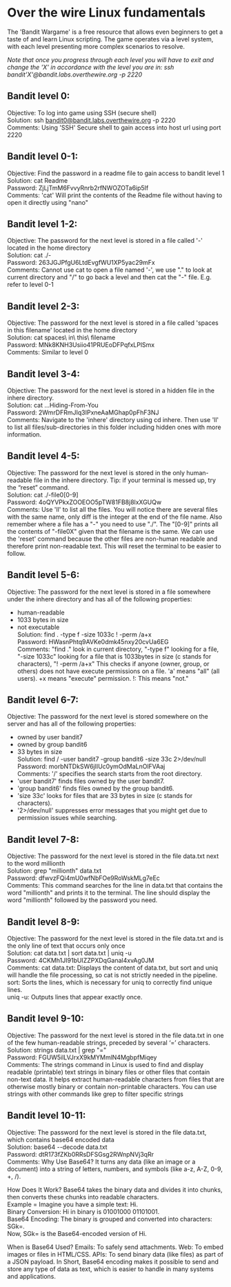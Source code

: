 # Over the wire Linux fundamentals

The 'Bandit Wargame' is a free resource that allows even beginners to get a taste of and learn Linux scripting. The game operates via a level system, with each level presenting more complex scenarios to resolve.

_Note that once you progress through each level you will have to exit and change the 'X' in accordance with the level you are in: ssh bandit'X'@bandit.labs.overthewire.org -p 2220_



## Bandit level 0:  
Objective: To log into game using SSH (secure shell)  
Solution: ssh bandit0@bandit.labs.overthewire.org -p 2220  
Comments: Using 'SSH' Secure shell to gain access into host url using port 2220

## Bandit level 0-1:
Objective: Find the password in a readme file to gain access to bandit level 1  
Solution: cat Readme  
Password: ZjLjTmM6FvvyRnrb2rfNWOZOTa6ip5If  
Comments: 'cat' Will print the contents of the Readme file without having to open it directly using "nano"

## Bandit level 1-2:
Objective: The password for the next level is stored in a file called '-' located in the home directory  
Solution: cat ./-  
Password: 263JGJPfgU6LtdEvgfWU1XP5yac29mFx  
Comments: Cannot use cat to open a file named '-', we use "." to look at current directory and "/" to go back a level and then cat the "-" file. E.g. refer to level 0-1

## Bandit level 2-3:
Objective: The password for the next level is stored in a file called 'spaces in this filename' located in the home directory  
Solution: cat spaces\ in\ this\ filename  
Password: MNk8KNH3Usiio41PRUEoDFPqfxLPlSmx  
Comments: Similar to level 0

## Bandit level 3-4:
Objective: The password for the next level is stored in a hidden file in the inhere directory.  
Solution: cat ...Hiding-From-You  
Password: 2WmrDFRmJIq3IPxneAaMGhap0pFhF3NJ  
Comments: Navigate to the 'inhere' directory using cd inhere. Then use 'll' to list all files/sub-directories in this folder including hidden ones with more information.

## Bandit level 4-5:
Objective: The password for the next level is stored in the only human-readable file in the inhere directory. Tip: if your terminal is messed up, try the “reset” command.  
Solution: cat ./-file0[0-9]  
Password: 4oQYVPkxZOOEOO5pTW81FB8j8lxXGUQw  
Comments: Use 'll' to list all the files. You will notice there are several files with the same name, only diff is the integer at the end of the file name. Also remember where a file has a "-" you need to use "./". The "[0-9]" prints all the contents of "-file0X" given that the filename is the same. We can use the 'reset' command because the other files are non-human readable and therefore print non-readable text. This will reset the terminal to be easier to follow.

## Bandit level 5-6:
Objective: The password for the next level is stored in a file somewhere under the inhere directory and has all of the following properties:  
- human-readable  
- 1033 bytes in size  
- not executable  
Solution: find . -type f -size 1033c ! -perm /a+x  
Password: HWasnPhtq9AVKe0dmk45nxy20cvUa6EG  
Comments: "find ." look in current directory, "-type f" looking for a file, "-size 1033c" looking for a file that is 1033bytes in size (c stands for characters), "! -perm /a+x" This checks if anyone (owner, group, or others) does not have execute permissions on a file. 'a' means "all" (all users). +x means "execute" permission. !: This means "not."

## Bandit level 6-7:
Objective: The password for the next level is stored somewhere on the server and has all of the following properties:  
- owned by user bandit7  
- owned by group bandit6  
- 33 bytes in size  
Solution: find / -user bandit7 -group bandit6 -size 33c 2>/dev/null  
Password: morbNTDkSW6jIlUc0ymOdMaLnOlFVAaj  
Comments: '/' specifies the search starts from the root directory.  
- 'user bandit7' finds files owned by the user bandit7.  
- 'group bandit6' finds files owned by the group bandit6.  
- 'size 33c' looks for files that are 33 bytes in size (c stands for characters).  
- '2>/dev/null' suppresses error messages that you might get due to permission issues while searching. 

## Bandit level 7-8:
Objective: The password for the next level is stored in the file data.txt next to the word millionth  
Solution: grep "millionth" data.txt  
Password: dfwvzFQi4mU0wfNbFOe9RoWskMLg7eEc  
Comments: This command searches for the line in data.txt that contains the word "millionth" and prints it to the terminal. The line should display the word "millionth" followed by the password you need.

## Bandit level 8-9:
Objective: The password for the next level is stored in the file data.txt and is the only line of text that occurs only once  
Solution: cat data.txt | sort data.txt | uniq -u  
Password: 4CKMh1JI91bUIZZPXDqGanal4xvAg0JM  
Comments: cat data.txt: Displays the content of data.txt, but sort and uniq will handle the file processing, so cat is not strictly needed in the pipeline.  
sort: Sorts the lines, which is necessary for uniq to correctly find unique lines.  
uniq -u: Outputs lines that appear exactly once.

## Bandit level 9-10:
Objective: The password for the next level is stored in the file data.txt in one of the few human-readable strings, preceded by several ‘=’ characters.  
Solution: strings data.txt | grep "="  
Password: FGUW5ilLVJrxX9kMYMmlN4MgbpfMiqey  
Comments: The strings command in Linux is used to find and display readable (printable) text strings in binary files or other files that contain non-text data. It helps extract human-readable characters from files that are otherwise mostly binary or contain non-printable characters. You can use strings with other commands like grep to filter specific strings

## Bandit level 10-11:
Objective: The password for the next level is stored in the file data.txt, which contains base64 encoded data  
Solution:  base64 --decode data.txt  
Password: dtR173fZKb0RRsDFSGsg2RWnpNVj3qRr  
Comments: Why Use Base64? It turns any data (like an image or a document) into a string of letters, numbers, and symbols (like a-z, A-Z, 0-9, +, /).  

How Does It Work? Base64 takes the binary data and divides it into chunks, then converts these chunks into readable characters.  
Example = Imagine you have a simple text: Hi.  
Binary Conversion: Hi in binary is 01001000 01101001.  
Base64 Encoding: The binary is grouped and converted into characters: SGk=.  
Now, SGk= is the Base64-encoded version of Hi.

When is Base64 Used?
Emails: To safely send attachments.
Web: To embed images or files in HTML/CSS.
APIs: To send binary data (like files) as part of a JSON payload.
In Short, Base64 encoding makes it possible to send and store any type of data as text, which is easier to handle in many systems and applications.

